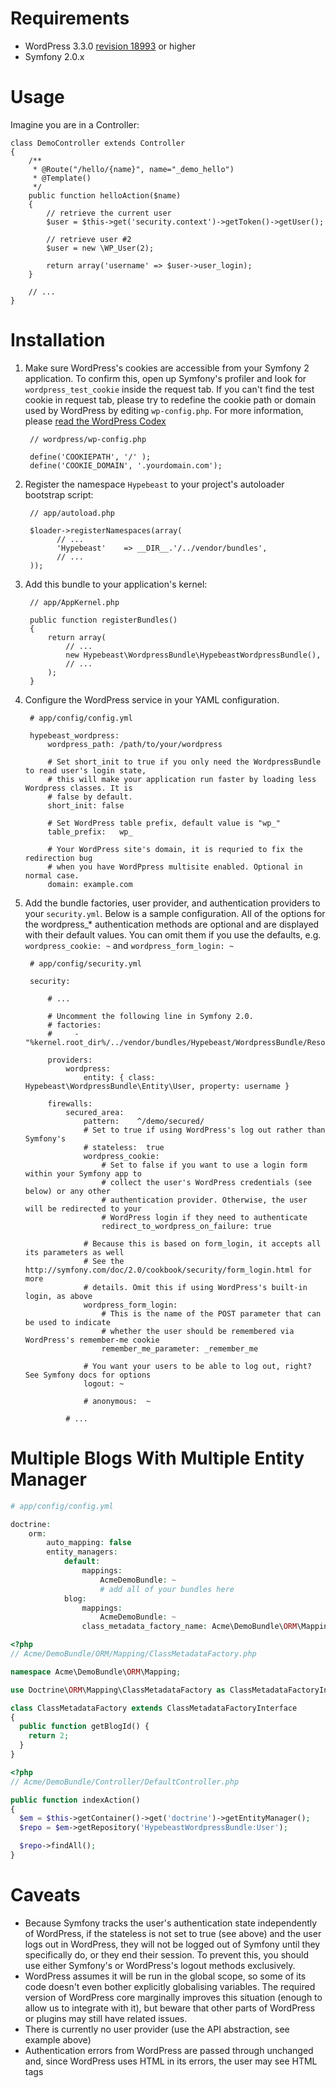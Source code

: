 Requirements
============

* WordPress 3.3.0 [revision 18993](https://core.trac.wordpress.org/changeset/18993) or higher
* Symfony 2.0.x

Usage
=====

Imagine you are in a Controller:

    class DemoController extends Controller
    {
        /**
         * @Route("/hello/{name}", name="_demo_hello")
         * @Template()
         */
        public function helloAction($name)
        {
            // retrieve the current user
            $user = $this->get('security.context')->getToken()->getUser();

            // retrieve user #2
            $user = new \WP_User(2);

            return array('username' => $user->user_login);
        }

        // ...
    }

Installation
============

1. Make sure WordPress's cookies are accessible from your Symfony 2 application. To confirm this,
   open up Symfony's profiler and look for `wordpress_test_cookie` inside the request tab.
   If you can't find the test cookie in request tab, please try to redefine the cookie path or
   domain used by WordPress by editing `wp-config.php`.
   For more information, please [read the WordPress Codex](http://codex.wordpress.org/Editing_wp-config.php)

        // wordpress/wp-config.php

        define('COOKIEPATH', '/' );
        define('COOKIE_DOMAIN', '.yourdomain.com');

2. Register the namespace `Hypebeast` to your project's autoloader bootstrap script:

        // app/autoload.php

        $loader->registerNamespaces(array(
              // ...
              'Hypebeast'    => __DIR__.'/../vendor/bundles',
              // ...
        ));

3. Add this bundle to your application's kernel:

        // app/AppKernel.php

        public function registerBundles()
        {
            return array(
                // ...
                new Hypebeast\WordpressBundle\HypebeastWordpressBundle(),
                // ...
            );
        }

4. Configure the WordPress service in your YAML configuration.

        # app/config/config.yml

        hypebeast_wordpress:
            wordpress_path: /path/to/your/wordpress

            # Set short_init to true if you only need the WordpressBundle to read user's login state,
            # this will make your application run faster by loading less Wordpress classes. It is
            # false by default.
            short_init: false

            # Set WordPress table prefix, default value is "wp_"
            table_prefix:   wp_

            # Your WordPress site's domain, it is requried to fix the redirection bug
            # when you have WordPpress multisite enabled. Optional in normal case.
            domain: example.com

5. Add the bundle factories, user provider, and authentication providers to your `security.yml`.
Below is a sample configuration. All of the options for the wordpress_* authentication methods are
optional and are displayed with their default values. You can omit them if you use the defaults,
e.g. `wordpress_cookie: ~` and `wordpress_form_login: ~`

        # app/config/security.yml

        security:

            # ...

            # Uncomment the following line in Symfony 2.0.
            # factories:
            #     - "%kernel.root_dir%/../vendor/bundles/Hypebeast/WordpressBundle/Resources/config/security_factories.xml"

            providers:
                wordpress:
                    entity: { class: Hypebeast\WordpressBundle\Entity\User, property: username }

            firewalls:
                secured_area:
                    pattern:    ^/demo/secured/
                    # Set to true if using WordPress's log out rather than Symfony's
                    # stateless:  true
                    wordpress_cookie:
                        # Set to false if you want to use a login form within your Symfony app to
                        # collect the user's WordPress credentials (see below) or any other
                        # authentication provider. Otherwise, the user will be redirected to your
                        # WordPress login if they need to authenticate
                        redirect_to_wordpress_on_failure: true

                    # Because this is based on form_login, it accepts all its parameters as well
                    # See the http://symfony.com/doc/2.0/cookbook/security/form_login.html for more
                    # details. Omit this if using WordPress's built-in login, as above
                    wordpress_form_login:
                        # This is the name of the POST parameter that can be used to indicate
                        # whether the user should be remembered via WordPress's remember-me cookie
                        remember_me_parameter: _remember_me

                    # You want your users to be able to log out, right? See Symfony docs for options
                    logout: ~

                    # anonymous:  ~

                # ...

Multiple Blogs With Multiple Entity Manager
===========================================

```php
# app/config/config.yml

doctrine:
    orm:
        auto_mapping: false
        entity_managers:
            default:
                mappings:
                    AcmeDemoBundle: ~
                    # add all of your bundles here
            blog:
                mappings:
                    AcmeDemoBundle: ~
                class_metadata_factory_name: Acme\DemoBundle\ORM\Mapping\ClassMetadataFactory
```

```php
<?php
// Acme/DemoBundle/ORM/Mapping/ClassMetadataFactory.php

namespace Acme\DemoBundle\ORM\Mapping;

use Doctrine\ORM\Mapping\ClassMetadataFactory as ClassMetadataFactoryInterface;

class ClassMetadataFactory extends ClassMetadataFactoryInterface
{
  public function getBlogId() {
    return 2;
  }
}
```

```php
<?php
// Acme/DemoBundle/Controller/DefaultController.php

public function indexAction()
{
  $em = $this->getContainer()->get('doctrine')->getEntityManager();
  $repo = $em->getRepository('HypebeastWordpressBundle:User');

  $repo->findAll();
}
```


Caveats
=======

* Because Symfony tracks the user's authentication state independently of WordPress, if the
  stateless is not set to true (see above) and the user logs out in WordPress, they will not be
  logged out of Symfony until they specifically do, or they end their session. To prevent this, you
  should use either Symfony's or WordPress's logout methods exclusively.
* WordPress assumes it will be run in the global scope, so some of its code doesn't even bother
  explicitly globalising variables. The required version of WordPress core marginally improves this
  situation (enough to allow us to integrate with it), but beware that other parts of WordPress or
  plugins may still have related issues.
* There is currently no user provider (use the API abstraction, see example above)
* Authentication errors from WordPress are passed through unchanged and, since WordPress uses HTML
  in its errors, the user may see HTML tags